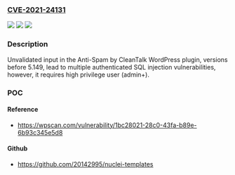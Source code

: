 ### [CVE-2021-24131](https://cve.mitre.org/cgi-bin/cvename.cgi?name=CVE-2021-24131)
![](https://img.shields.io/static/v1?label=Product&message=Anti-Spam%20by%20CleanTalk&color=blue)
![](https://img.shields.io/static/v1?label=Version&message=5.149%3C%205.149%20&color=brighgreen)
![](https://img.shields.io/static/v1?label=Vulnerability&message=CWE-89%20SQL%20Injection&color=brighgreen)

### Description

Unvalidated input in the Anti-Spam by CleanTalk WordPress plugin, versions before 5.149, lead to multiple authenticated SQL injection vulnerabilities, however, it requires high privilege user (admin+).

### POC

#### Reference
- https://wpscan.com/vulnerability/1bc28021-28c0-43fa-b89e-6b93c345e5d8

#### Github
- https://github.com/20142995/nuclei-templates


